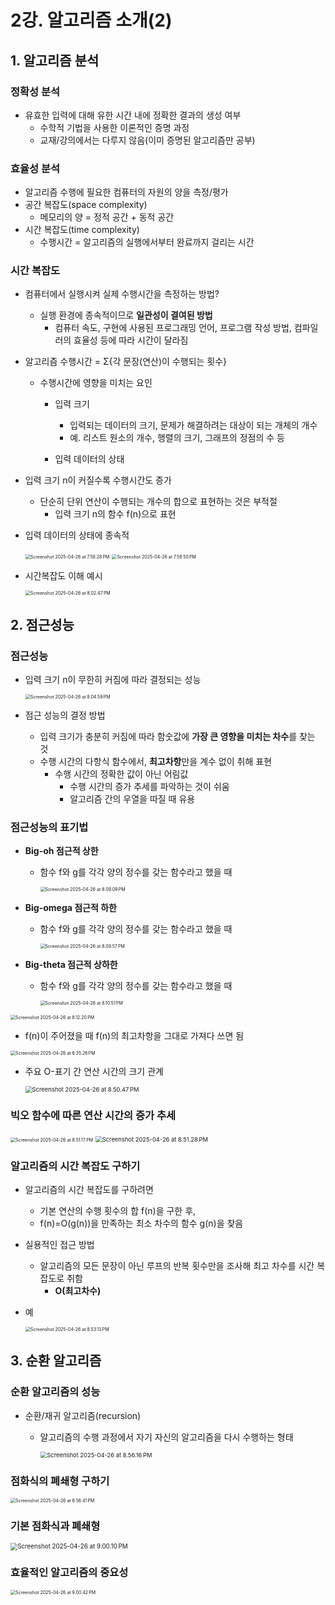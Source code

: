 # 2강. 알고리즘 소개(2)

## 1. 알고리즘 분석

### 정확성 분석

- 유효한 입력에 대해 유한 시간 내에 정확한 결과의 생성 여부
  - 수학적 기법을 사용한 이론적인 증명 과정
  - 교재/강의에서는 다루지 않음(이미 증명된 알고리즘만 공부)

### 효율성 분석

- 알고리즘 수행에 필요한 컴퓨터의 자원의 양을 측정/평가
- 공간 복잡도(space complexity)
  - 메모리의 양 = 정적 공간 + 동적 공간
- 시간 복잡도(time complexity)
  -  수행시간 = 알고리즘의 실행에서부터 완료까지 걸리는 시간



### 시간 복잡도

- 컴퓨터에서 실행시켜 실제 수행시간을 측정하는 방법?

  - 실행 환경에 종속적이므로 **일관성이 결여된 방법**
    - 컴퓨터 속도, 구현에 사용된 프로그래밍 언어, 프로그램 작성 방법, 컴파일러의 효율성 등에 따라 시간이 달라짐

- 알고리즘 수행시간 = Σ{각 문장(연산)이 수행되는 횟수}

  - 수행시간에 영향을 미치는 요인

    - 입력 크기
      - 입력되는 데이터의 크기, 문제가 해결하려는 대상이 되는 개체의 개수
      - 예. 리스트 원소의 개수, 행렬의 크기, 그래프의 정점의 수 등

    - 입력 데이터의 상태

- 입력 크기 n이 커질수록 수행시간도 증가

  - 단순히 단위 연산이 수행되는 개수의 합으로 표현하는 것은 부적절
    - 입력 크기 n의 함수 f(n)으로 표현

- 입력 데이터의 상태에 종속적

  <img src="./assets/Screenshot 2025-04-26 at 7.58.28 PM.png" alt="Screenshot 2025-04-26 at 7.58.28 PM" style="zoom:50%;" />

  <img src="./assets/Screenshot 2025-04-26 at 7.58.50 PM.png" alt="Screenshot 2025-04-26 at 7.58.50 PM" style="zoom:50%;" />

- 시간복잡도 이해 예시

  <img src="./assets/Screenshot 2025-04-26 at 8.02.47 PM.png" alt="Screenshot 2025-04-26 at 8.02.47 PM" style="zoom:50%;" />

  

## 2. 점근성능

### 점근성능

- 입력 크기 n이 무한히 커짐에 따라 결정되는 성능

  <img src="./assets/Screenshot 2025-04-26 at 8.04.59 PM.png" alt="Screenshot 2025-04-26 at 8.04.59 PM" style="zoom:50%;" />

- 점근 성능의 결정 방법

  - 입력 크기가 충분히 커짐에 따라 함숫값에 **가장 큰 영향을 미치는 차수**를 찾는 것
  - 수행 시간의 다항식 함수에서, **최고차항**만을 계수 없이 취해 표현
    - 수행 시간의 정확한 값이 아닌 어림값
      - 수행 시간의 증가 추세를 파악하는 것이 쉬움
      - 알고리즘 간의 우열을 따질 때 유용



### 점근성능의 표기법

- **Big-oh 점근적 상한**

  - 함수 f와 g를 각각 양의 정수를 갖는 함수라고 했을 때

    <img src="./assets/Screenshot 2025-04-26 at 8.09.09 PM.png" alt="Screenshot 2025-04-26 at 8.09.09 PM" style="zoom:50%;" />

- **Big-omega 점근적 하한**

  - 함수 f와 g를 각각 양의 정수를 갖는 함수라고 했을 때

    <img src="./assets/Screenshot 2025-04-26 at 8.09.57 PM.png" alt="Screenshot 2025-04-26 at 8.09.57 PM" style="zoom:50%;" />

- **Big-theta 점근적 상하한**

  - 함수 f와 g를 각각 양의 정수를 갖는 함수라고 했을 때

    <img src="./assets/Screenshot 2025-04-26 at 8.10.51 PM.png" alt="Screenshot 2025-04-26 at 8.10.51 PM" style="zoom:50%;" />

  

<img src="./assets/Screenshot 2025-04-26 at 8.12.20 PM.png" alt="Screenshot 2025-04-26 at 8.12.20 PM" style="zoom:50%;" />

- f(n)이 주어졌을 때 f(n)의 최고차항을 그대로 가져다 쓰면 됨

<img src="./assets/Screenshot 2025-04-26 at 8.35.26 PM.png" alt="Screenshot 2025-04-26 at 8.35.26 PM" style="zoom:50%;" />

- 주요 O-표기 간 연산 시간의 크기 관계

  <img src="./assets/Screenshot 2025-04-26 at 8.50.47 PM.png" alt="Screenshot 2025-04-26 at 8.50.47 PM" style="zoom:67%;" />



### 빅오 함수에 따른 연산 시간의 증가 추세

<img src="./assets/Screenshot 2025-04-26 at 8.51.17 PM.png" alt="Screenshot 2025-04-26 at 8.51.17 PM" style="zoom:50%;" />

<img src="./assets/Screenshot 2025-04-26 at 8.51.28 PM.png" alt="Screenshot 2025-04-26 at 8.51.28 PM" style="zoom:67%;" />



### 알고리즘의 시간 복잡도 구하기

- 알고리즘의 시간 복잡도를 구하려면
  - 기본 연산의 수행 횟수의 합 f(n)을 구한 후,
  - f(n)=O(g(n))을 만족하는 최소 차수의 함수 g(n)을 찾음
- 실용적인 접근 방법
  - 알고리즘의 모든 문장이 아닌 루프의 반복 횟수만을 조사해 최고 차수를 시간 복잡도로 취함
    - **O(최고차수)**

- 예

  <img src="./assets/Screenshot 2025-04-26 at 8.53.13 PM.png" alt="Screenshot 2025-04-26 at 8.53.13 PM" style="zoom:50%;" />

  



## 3. 순환 알고리즘

### 순환 알고리즘의 성능

- 순환/재귀 알고리즘(recursion)

  - 알고리즘의 수행 과정에서 자기 자신의 알고리즘을 다시 수행하는 형태

    <img src="./assets/Screenshot 2025-04-26 at 8.56.16 PM.png" alt="Screenshot 2025-04-26 at 8.56.16 PM" style="zoom:67%;" />



### 점화식의 폐쇄형 구하기

<img src="./assets/Screenshot 2025-04-26 at 8.56.41 PM.png" alt="Screenshot 2025-04-26 at 8.56.41 PM" style="zoom:50%;" />



### 기본 점화식과 폐쇄형

<img src="./assets/Screenshot 2025-04-26 at 9.00.10 PM.png" alt="Screenshot 2025-04-26 at 9.00.10 PM" style="zoom:70%;" />



### 효율적인 알고리즘의 중요성

<img src="./assets/Screenshot 2025-04-26 at 9.00.42 PM.png" alt="Screenshot 2025-04-26 at 9.00.42 PM" style="zoom:50%;" />